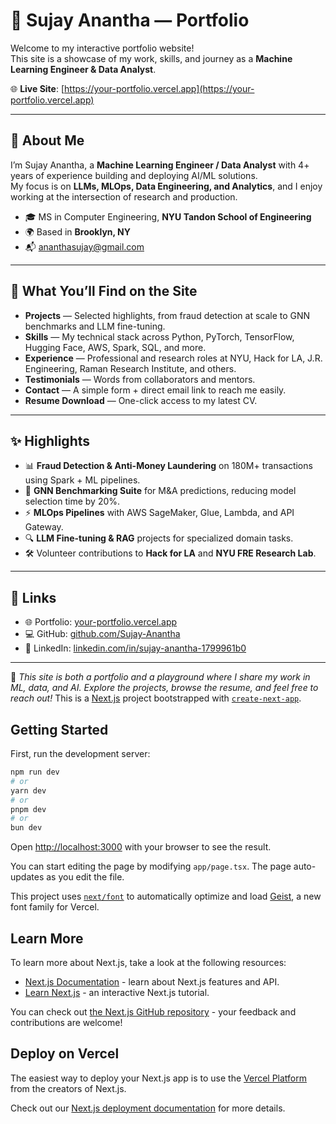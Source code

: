 # 💼 Sujay Anantha — Portfolio

Welcome to my interactive portfolio website!  
This site is a showcase of my work, skills, and journey as a **Machine Learning Engineer & Data Analyst**.

🌐 **Live Site**: [https://your-portfolio.vercel.app](https://your-portfolio.vercel.app)

---

## 👋 About Me
I’m Sujay Anantha, a **Machine Learning Engineer / Data Analyst** with 4+ years of experience building and deploying AI/ML solutions.  
My focus is on **LLMs, MLOps, Data Engineering, and Analytics**, and I enjoy working at the intersection of research and production.

- 🎓 MS in Computer Engineering, **NYU Tandon School of Engineering**  
- 🌍 Based in **Brooklyn, NY**  
- 📬 [ananthasujay@gmail.com](mailto:ananthasujay@gmail.com)  

---

## 🚀 What You’ll Find on the Site
- **Projects** — Selected highlights, from fraud detection at scale to GNN benchmarks and LLM fine-tuning.
- **Skills** — My technical stack across Python, PyTorch, TensorFlow, Hugging Face, AWS, Spark, SQL, and more.
- **Experience** — Professional and research roles at NYU, Hack for LA, J.R. Engineering, Raman Research Institute, and others.
- **Testimonials** — Words from collaborators and mentors.
- **Contact** — A simple form + direct email link to reach me easily.
- **Resume Download** — One-click access to my latest CV.

---

## ✨ Highlights
- 📊 **Fraud Detection & Anti-Money Laundering** on 180M+ transactions using Spark + ML pipelines.  
- 🤖 **GNN Benchmarking Suite** for M&A predictions, reducing model selection time by 20%.  
- ⚡ **MLOps Pipelines** with AWS SageMaker, Glue, Lambda, and API Gateway.  
- 🔍 **LLM Fine-tuning & RAG** projects for specialized domain tasks.  
- 🛠️ Volunteer contributions to **Hack for LA** and **NYU FRE Research Lab**.  

---

## 🔗 Links
- 🌐 Portfolio: [your-portfolio.vercel.app](https://your-portfolio.vercel.app)  
- 💻 GitHub: [github.com/Sujay-Anantha](https://github.com/Sujay-Anantha)  
- 🔗 LinkedIn: [linkedin.com/in/sujay-anantha-1799961b0](https://www.linkedin.com/in/sujay-anantha-1799961b0/)  

---

📌 *This site is both a portfolio and a playground where I share my work in ML, data, and AI. Explore the projects, browse the resume, and feel free to reach out!*
This is a [Next.js](https://nextjs.org) project bootstrapped with [`create-next-app`](https://nextjs.org/docs/app/api-reference/cli/create-next-app).

## Getting Started

First, run the development server:

```bash
npm run dev
# or
yarn dev
# or
pnpm dev
# or
bun dev
```

Open [http://localhost:3000](http://localhost:3000) with your browser to see the result.

You can start editing the page by modifying `app/page.tsx`. The page auto-updates as you edit the file.

This project uses [`next/font`](https://nextjs.org/docs/app/building-your-application/optimizing/fonts) to automatically optimize and load [Geist](https://vercel.com/font), a new font family for Vercel.

## Learn More

To learn more about Next.js, take a look at the following resources:

- [Next.js Documentation](https://nextjs.org/docs) - learn about Next.js features and API.
- [Learn Next.js](https://nextjs.org/learn) - an interactive Next.js tutorial.

You can check out [the Next.js GitHub repository](https://github.com/vercel/next.js) - your feedback and contributions are welcome!

## Deploy on Vercel

The easiest way to deploy your Next.js app is to use the [Vercel Platform](https://vercel.com/new?utm_medium=default-template&filter=next.js&utm_source=create-next-app&utm_campaign=create-next-app-readme) from the creators of Next.js.

Check out our [Next.js deployment documentation](https://nextjs.org/docs/app/building-your-application/deploying) for more details.
